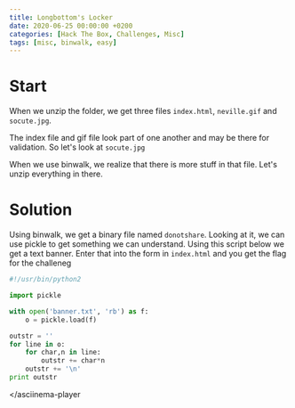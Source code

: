 ```yaml
---
title: Longbottom's Locker
date: 2020-06-25 00:00:00 +0200
categories: [Hack The Box, Challenges, Misc]
tags: [misc, binwalk, easy]
---
```


# Start

When we unzip the folder, we get three files `index.html`, `neville.gif` and `socute.jpg`.

The index file and gif file look part of one another and may be there for validation. So let's look at `socute.jpg`

When we use binwalk, we realize that there is more stuff in that file. Let's unzip everything in there.

# Solution

Using binwalk, we get a binary file named `donotshare`. Looking at it, we can use pickle to get something we can understand.
Using this script below we get a text banner. Enter that into the form in `index.html` and you get the flag for the challeneg

```python
#!/usr/bin/python2

import pickle

with open('banner.txt', 'rb') as f:
    o = pickle.load(f)

outstr = ''
for line in o:
    for char,n in line:
        outstr += char*n
    outstr += '\n'
print outstr
```

<asciinema-player scr="{{site.baseurl}}/assets/recs/challenges/misc/longbottom.cast" speed="5" theme="solarized-dark" loop="loop" poster="data:text/plain,\e[5;5HAwesome \e[1;33mdemo!"></asciinema-player


